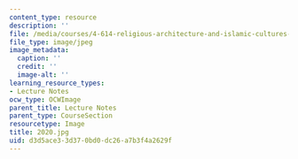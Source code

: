 ```yaml
---
content_type: resource
description: ''
file: /media/courses/4-614-religious-architecture-and-islamic-cultures-fall-2002/d3d5ace33d370bd0dc26a7b3f4a2629f_2020.jpg
file_type: image/jpeg
image_metadata:
  caption: ''
  credit: ''
  image-alt: ''
learning_resource_types:
- Lecture Notes
ocw_type: OCWImage
parent_title: Lecture Notes
parent_type: CourseSection
resourcetype: Image
title: 2020.jpg
uid: d3d5ace3-3d37-0bd0-dc26-a7b3f4a2629f
---
```

